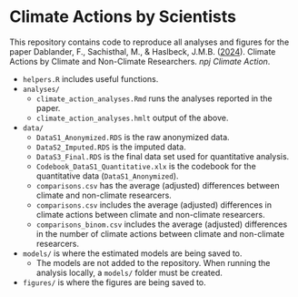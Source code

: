 # Climate Actions by Scientists
This repository contains code to reproduce all analyses and figures for the paper Dablander, F., Sachisthal, M., & Haslbeck, J.M.B. ([2024](https://osf.io/preprints/psyarxiv/5fqtr)). Climate Actions by Climate and Non-Climate Researchers. *npj Climate Action*.

- `helpers.R` includes useful functions.
- `analyses/`
    - `climate_action_analyses.Rmd` runs the analyses reported in the paper.
    - `climate_action_analyses.hmlt` output of the above.
- `data/`
    - `DataS1_Anonymized.RDS` is the raw anonymized data.
    - `DataS2_Imputed.RDS` is the imputed data.
    - `DataS3_Final.RDS` is the final data set used for quantitative analysis.
    - `Codebook_DataS1_Quantitative.xlx` is the codebook for the quantitative data (`DataS1_Anonymized`).
    - `comparisons.csv` has the average (adjusted) differences between climate and non-climate researcers.
    - `comparisons.csv` includes the average (adjusted) differences in climate actions between climate and non-climate researcers.
    - `comparisons_binom.csv` includes the average (adjusted) differences in the number of climate actions between climate and non-climate researcers.
- `models/` is where the estimated models are being saved to.
  - The models are not added to the repository. When running the analysis locally, a `models/` folder must be created.
- `figures/` is where the figures are being saved to.
